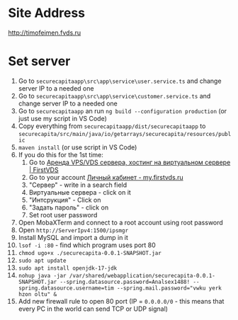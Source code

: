 # Site Address

http://timofeimen.fvds.ru

# Set server

1. Go to `securecapitaapp\src\app\service\user.service.ts` and change server IP to a needed one
2. Go to `securecapitaapp\src\app\service\customer.service.ts` and change server IP to a needed one
3. Go to `securecapitaapp` an run `ng build --configuration production` (or just use my script in VS Code)
4. Copy everything from `securecapitaapp/dist/securecapitaapp` to `securecapita/src/main/java/io/getarrays/securecapita/resources/public`
5. `maven install` (or use script in VS Code)
6. If you do this for the 1st time:
	1. Go to [Аренда VPS/VDS сервера, хостинг на виртуальном сервере | FirstVDS](https://firstvds.ru/)
	2. Go to your account [Личный кабинет - my.firstvds.ru](https://my.firstvds.ru/billmgr)
	3. "Сервер" - write in a search field
	4. Виртуальные сервера - click on it
	5. "Интсрукция" - Click on
	6. "Задать пароль" - click on
	7. Set root user password
7. Open MobaXTerm and connect to a root account using root password
8. Open `http://ServerIpv4:1500/ipsmgr`
9. Install MySQL and import a dump in it
10. `lsof -i :80` - find which program uses port 80
11. `chmod ugo+x ./securecapita-0.0.1-SNAPSHOT.jar`
12. `sudo apt update`
13. `sudo apt install openjdk-17-jdk`
14. `nohup java -jar /var/shared/webapplication/securecapita-0.0.1-SNAPSHOT.jar --spring.datasource.password=Analsex1488! --spring.datasource.username=tim --spring.mail.password="vwku yerk hzon oltu" &`
15. Add new firewall rule to open 80 port  (IP = `0.0.0.0/0` - this means that every PC in the world can send TCP or UDP signal)